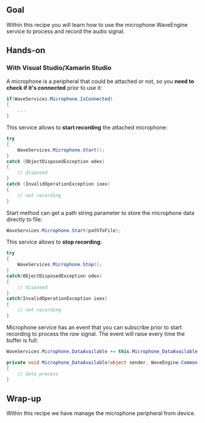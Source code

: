 ## Goal

Within this recipe you will learn how to use the microphone WaveEngine service to process and record the audio signal.

## Hands-on

### With Visual Studio/Xamarin Studio

A microphone is a peripheral that could be attached or not, so you **need to check if it's connected** prior to use it:

```c#
if(WaveServices.Microphone.IsConnected)
{
	...
}
```

This service allows to **start recording** the attached microphone:

```c#
try
{
    WaveServices.Microphone.Start();
}
catch (ObjectDisposedException odex)
{
    // disposed
}
catch (InvalidOperationException ioex)
{
    // not recording
}
```

Start method can get a path string parameter to store the microphone data directly to file:

```c#
WaveServices.Microphone.Start(pathToFile);
```

This service allows to **stop recording**:

```c#
try
{
    WaveServices.Microphone.Stop();
}
catch(ObjectDisposedException odex)
{
    // disposed
}
catch(InvalidOperationException ioex)
{
    // not recording
}
```

Microphone service has an event that you can subscribe prior to start recording to process the _raw_ signal. The event will raise every time the buffer is full:

```c#
WaveServices.Microphone.DataAvailable += this.Microphone_DataAvailable;
```
```c#
private void Microphone_DataAvailable(object sender, WaveEngine.Common.Media.MicrophoneDataEventArgs e)
{
	// data process
}
```

## Wrap-up

Within this recipe we have manage the microphone peripheral from device. 